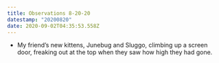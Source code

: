 ```yaml
---
title: Observations 8-20-20
datestamp: "20200820"
date: 2020-09-02T04:35:53.558Z
---
```

- My friend’s new kittens, Junebug and Sluggo, climbing up a screen door, freaking out at the top when they saw how high they had gone.